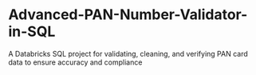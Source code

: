 # Advanced-PAN-Number-Validator-in-SQL
A Databricks SQL project for validating, cleaning, and verifying PAN card data to ensure accuracy and compliance
